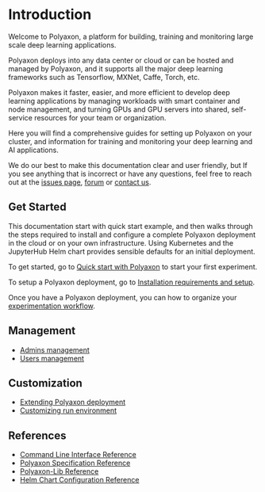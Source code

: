 # Introduction

Welcome to Polyaxon, a platform for building, training and monitoring large scale deep learning applications.

Polyaxon deploys into any data center or cloud or can be hosted and managed by Polyaxon, and it supports all the major deep learning frameworks such as Tensorflow, MXNet, Caffe, Torch, etc.

Polyaxon makes it faster, easier, and more efficient to develop deep learning applications by managing workloads with smart container and node management, and turning GPUs and GPU servers into shared, self-service resources for your team or organization.

Here  you will find a comprehensive guides for setting up Polyaxon on your cluster, and information for training and monitoring your deep learning and AI applications.

We do our best to make this documentation clear and user friendly, but If you see anything that is incorrect or have any questions, feel free to reach out at the [issues page](https://github.com/polyaxon/polyaxon/issues), [forum](https://gitter.im/polyaxon/polyaxon) or [contact us](mailto:contact@polyaxon.com).


## Get Started

This documentation start with quick start example, and then walks through the steps required to install and configure a complete Polyaxon deployment in the cloud or on your own infrastructure. Using Kubernetes and the JupyterHub Helm chart provides sensible defaults for an initial deployment.

To get started, go to [Quick start with Polyaxon](quick_start) to start your first experiment.

To setup a Polyaxon deployment, go to [Installation requirements and setup](installation/introduction).

Once you have a Polyaxon deployment, you can how to organize your [experimentation workflow](experimentation/concepts).


## Management

 * [Admins management](management/admins)
 * [Users management](management/users)

## Customization

 * [Extending Polyaxon deployment](customization/extend_deployments)
 * [Customizing run environment](customization/customize_run_environment)


## References

 * [Command Line Interface Reference](polyaxon_cli/commands)
 * [Polyaxon Specification Reference](polyaxonfile_specification/introduction)
 * [Polyaxon-Lib Reference](polyaxon_lib/introduction)
 * [Helm Chart Configuration Reference](reference_polyaxon_helm)
